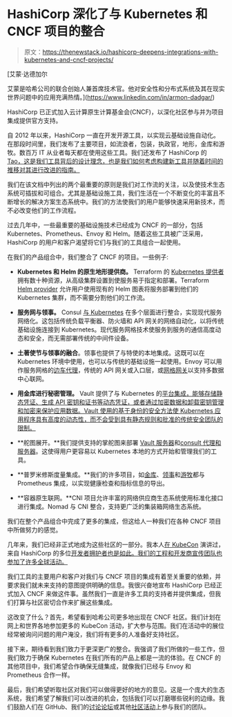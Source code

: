 # HashiCorp 深化了与 Kubernetes 和 CNCF 项目的整合

> 原文：<https://thenewstack.io/hashicorp-deepens-integrations-with-kubernetes-and-cncf-projects/>

[](https://www.linkedin.com/in/armon-dadgar/)

 [艾蒙·达德加尔

艾蒙是哈希公司的联合创始人兼首席技术官。他对安全性和分布式系统及其在现实世界问题中的应用充满热情。](https://www.linkedin.com/in/armon-dadgar/) [](https://www.linkedin.com/in/armon-dadgar/)

HashiCorp 已正式加入云计算原生计算基金会(CNCF)，以深化社区参与并为项目集成提供官方支持。

自 2012 年以来，HashiCorp 一直在开发开源工具，以实现云基础设施自动化。在那段时间里，我们发布了主要项目，如流浪者，包装，执政官，地形，金库和游牧。数百万 IT 从业者每天都在使用这些工具。我们还发布了 HashiCorp 的 [Tao，这是我们工具背后的设计理念，也是我们如何考虑构建新工具并随着时间的推移对其进行改进的指南。](https://www.hashicorp.com/tao-of-hashicorp)

我们在该文档中列出的两个最重要的原则是我们对工作流的关注，以及使技术生态系统可插拔和可组合。尤其是基础设施工具，我们生活在一个不断变化的丰富且不断增长的解决方案生态系统中。我们的方法使我们的用户能够快速采用新技术，而不必改变他们的工作流程。

过去几年中，一些最重要的基础设施技术已经成为 CNCF 的一部分，包括 Kubernetes、Prometheus、Envoy 和 Helm。随着这些工具被广泛采用，HashiCorp 的用户和客户渴望将它们与我们的工具组合一起使用。

在我们的产品组合中，我们整合了 CNCF 的项目。一些例子:

*   **Kubernetes 和 Helm 的原生地形提供商。** Terraform 的 [Kubernetes 提供者](https://registry.terraform.io/providers/hashicorp/kubernetes/)拥有数十种资源，从高级集群设置到使服务易于指定和部署。Terraform [Helm provider](https://registry.terraform.io/providers/hashicorp/helm/) 允许用户使用现有的 Helm 图表将服务部署到他们的 Kubernetes 集群，而不需要分割他们的工作流。

*   **服务网与领事。** Consul [与 Kubernetes](https://www.consul.io/docs/platform/k8s/index.html) 在多个层面进行整合，实现现代服务网络化。这包括传统负载平衡器、防火墙和 API 网关的网络自动化，以将传统基础设施连接到 Kubernetes。现代服务网格技术使服务到服务的通信高度动态和安全，而无需部署传统的中间件设备。

*   **土著使节与领事的融合**。领事也提供了与特使的本地集成。这既可以在 Kubernetes 环境中使用，也可以与传统的基础设施一起使用。Envoy 可以用作服务网格的[边车代理](https://www.consul.io/docs/connect/proxies/envoy.html)，传统的 API 网关或入口层，或[网格网关](https://www.consul.io/docs/connect/mesh_gateway.html)以支持多数据中心联网。

*   **用金库进行秘密管理。** Vault 提供了与 Kubernetes 的[平台集成，能够存储静态凭证、生成 API 密钥和证书等动态凭证，或者通过加密数据和卸载密钥管理和加密来保护应用数据。Vault 使用的基于身份的安全方法使 Kubernetes 应用程序具有高度的动态性，而不会受到具有静态规则和批准的传统安全团队的限制。](https://www.vaultproject.io/docs/platform/k8s/)

*   **舵图展开。**我们提供支持的掌舵图来部署 [Vault 服务器](https://www.vaultproject.io/docs/platform/k8s/helm/)和[consult 代理和服务器](https://www.consul.io/docs/platform/k8s/helm.html)。这使得用户更容易以 Kubernetes 本地的方式开始和管理我们的工具。

*   **普罗米修斯度量集成。**我们的许多项目，如[金库](https://www.vaultproject.io/docs/internals/telemetry/)、[领事](https://www.consul.io/docs/agent/telemetry.html)和[游牧](https://nomadproject.io/docs/telemetry/)都与 Prometheus 集成，以实现健康检查和指标信息的导出。

*   **容器原生联网。**CNI 项目允许丰富的网络供应商生态系统使用标准化接口进行集成。Nomad 与 CNI 整合，支持更广泛的集装箱网络生态系统。

我们在整个产品组合中完成了更多的集成，但这给人一种我们在各种 CNCF 项目中所做努力的感觉。

几年来，我们已经非正式地成为这些社区的一部分。我本人[在 KubeCon](https://www.hashicorp.com/resources/vault-secret-management-kubernetes) 演讲过，来自 HashiCorp 的多位[开发者拥护者也是如此。我们的工程和开发商宣传团队也参加了许多全球活动。](https://www.hashicorp.com/resources/modern-service-networking-consul-connect-envoy-k8s)

我们工具的主要用户和客户对我们与 CNCF 项目的集成有着至关重要的依赖，并要求我们就未来支持的意图提供明确的信息。我很兴奋地宣布 HashiCorp 已经正式加入 CNCF 来做这件事。虽然我们一直是许多工具的支持者并提供集成，但我们打算与社区密切合作来扩展这些集成。

这改变了什么？首先，希望看到哈希公司更多地出现在 CNCF 社区。我们计划在网上和世界各地参加更多的 KubeCon 活动，扩大参与范围。我们在活动中的展位经常被询问问题的用户淹没，我们将有更多的人准备好支持社区。

接下来，期待看到我们致力于更深更广的整合。我强调了我们所做的一些工作，但我们致力于确保 Kubernetes 在我们所有的产品上都是一流的体验。在 CNCF 的其他项目中，我们希望合作确保无缝集成，就像我们已经与 Envoy 和 Prometheus 合作一样。

最后，我们希望听取社区对我们可以做得更好的地方的意见。这是一个庞大的生态系统，我们希望了解我们可以改进的机会，包括我们可以打磨哪些锐利的边缘。我们鼓励人们在 GitHub、我们的[讨论论坛](https://discuss.hashicorp.com)或其他[社区活动](https://www.hashicorp.com/community/)上参与我们的团队。

<svg xmlns:xlink="http://www.w3.org/1999/xlink" viewBox="0 0 68 31" version="1.1"><title>Group</title> <desc>Created with Sketch.</desc></svg>